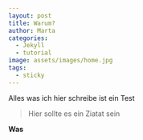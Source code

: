 ```yaml
---
layout: post
title: Warum?
author: Marta
categories:
  - Jekyll
  - tutorial
image: assets/images/home.jpg
tags:
  - sticky
---
```

Alles was ich hier schreibe ist ein Test

>Hier sollte es ein Ziatat sein

**Was**